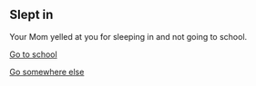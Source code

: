 ## Slept in
Your Mom yelled at you for sleeping in and not going to school.

[Go to school](school.md)

[Go somewhere else](out-some-where.md)
